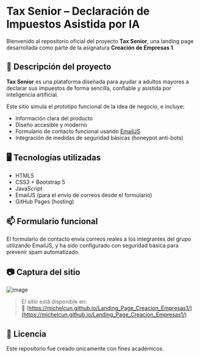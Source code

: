# Tax Senior – Declaración de Impuestos Asistida por IA

Bienvenido al repositorio oficial del proyecto **Tax Senior**, una landing page desarrollada como parte de la asignatura **Creación de Empresas 1**.

## 📌 Descripción del proyecto

**Tax Senior** es una plataforma diseñada para ayudar a adultos mayores a declarar sus impuestos de forma sencilla, confiable y asistida por inteligencia artificial.

Este sitio simula el prototipo funcional de la idea de negocio, e incluye:
- Información clara del producto
- Diseño accesible y moderno
- Formulario de contacto funcional usando [EmailJS](https://www.emailjs.com/)
- Integración de medidas de seguridad básicas (honeypot anti-bots)

## 🖥️ Tecnologías utilizadas

- HTML5
- CSS3 + Bootstrap 5
- JavaScript
- EmailJS (para el envío de correos desde el formulario)
- GitHub Pages (hosting)

## 📫 Formulario funcional

El formulario de contacto envía correos reales a los integrantes del grupo utilizando EmailJS, y ha sido configurado con seguridad básica para prevenir spam automatizado.

## 📷 Captura del sitio

![image](https://github.com/user-attachments/assets/5666031b-7415-4d68-a363-377a791931a9)


> El sitio está disponible en:  
🔗 [https://michelcun.github.io/Landing_Page_Creacion_Empresas1/](https://michelcun.github.io/Landing_Page_Creacion_Empresas1/)


## 📄 Licencia

Este repositorio fue creado únicamente con fines académicos.
